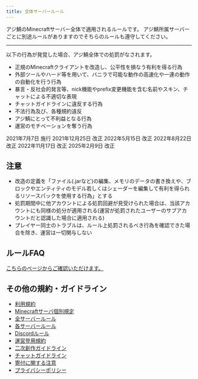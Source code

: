 ```yaml
---
title: 全体サーバールール
---
```


アジ鯖のMinecraftサーバー全体で適用されるルールです。
アジ鯖所属サーバーごとに別途ルールがありますのでそちらのルールも遵守してください。

---

以下の行為が発覚した場合、アジ鯖全体での処罰がなされます。

- 正規のMinecraftクライアントを改造し、公平性を損なう有利を得る行為
- 外部ツールやハード等を用いて、バニラで可能な動作の高速化や一連の動作の自動化を行う行為
- 暴言・反社会的発言等、nick機能やprefix変更機能を含む名前やスキン、チャットによる不適切な表現
- チャットガイドラインに違反する行為
- 不法行為及び、各種規約違反
- アジ鯖にとって不利益となる行為
- 運営のモチベーションを奪う行為

2021年7月7日 施行
2021年12月25日 改正
2022年5月15日 改正
2022年8月22日 改正
2022年11月17日 改正
2025年2月9日 改正

## 注意

- 改造の定義を「ファイル(.jarなど)の編集、メモリのデータの書き換えや、ブロックやエンティティのモデル若しくはシェーダーを編集して有利を得られるリソースパックを使用する行為」とする
- 処罰期間中に他アカウントによる処罰回避が見受けられた場合は、当該アカウントにも同様の処分が適用される(運営が処罰されたユーザーのサブアカウントだと認識した場合に適用される)
- プレイヤー同士のトラブルは、ルール上処罰されるべき行為を確認できた場合を除き、運営は一切関与しない

## ルールFAQ

[こちらのページからご確認いただけます。](/rules/faq)

## その他の規約・ガイドライン

- [利用規約](/rules/terms)
- [Minecraftサーバ個別規定](/rules/minecraft-server-policy)
- [全サーバールール](/rules/global-server-rules)
- [各サーバールール](/rules/server-rules)
- [Discordルール](/rules/discord)
- [運営登用規約](/rules/operating-terms-and-conditions)
- [二次創作ガイドライン](/rules/derivative-works-guidelines)
- [チャットガイドライン](/rules/chat-guidelines)
- [寄付に関する注意](/donation/note)
- [プライバシーポリシー](#)
